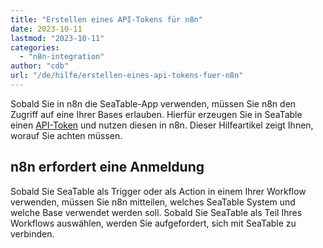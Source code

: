 ```yaml
---
title: "Erstellen eines API-Tokens für n8n"
date: 2023-10-11
lastmod: "2023-10-11"
categories: 
  - "n8n-integration"
author: "cdb"
url: "/de/hilfe/erstellen-eines-api-tokens-fuer-n8n"
---
```


Sobald Sie in n8n die SeaTable-App verwenden, müssen Sie n8n den Zugriff auf eine Ihrer Bases erlauben. Hierfür erzeugen Sie in SeaTable einen [API-Token](https://seatable.io/docs/seatable-api/erzeugen-eines-api-tokens/) und nutzen diesen in n8n. Dieser Hilfeartikel zeigt Ihnen, worauf Sie achten müssen.

## n8n erfordert eine Anmeldung

Sobald Sie SeaTable als Trigger oder als Action in einem Ihrer Workflow verwenden, müssen Sie n8n mitteilen, welches SeaTable System und welche Base verwendet werden soll. Sobald Sie SeaTable als Teil Ihres Workflows auswählen, werden Sie aufgefordert, sich mit SeaTable zu verbinden.
